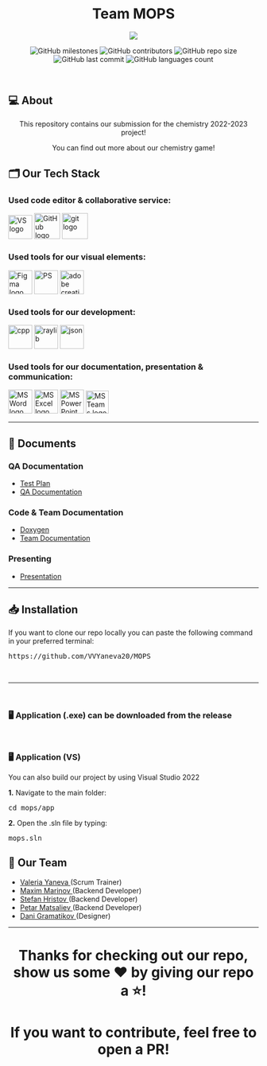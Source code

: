<h1 align="center">Team MOPS</h1>
 
<p align="center">
<img src="https://i.imgur.com/SwaWzpj.png" align="center"/>
</p>
 
<p align = "center">
    <img alt="GitHub milestones" src="https://img.shields.io/github/milestones/all/VVYaneva20/MOPS?style=flat-square">
    <img alt="GitHub contributors" src="https://img.shields.io/github/contributors/VVYaneva20/MOPS?style=flat-square">
    <img alt="GitHub repo size" src="https://img.shields.io/github/repo-size/VVYaneva20/MOPS?style=flat-square">
    <img alt="GitHub last commit" src="https://img.shields.io/github/last-commit/VVYaneva20/MOPS?style=flat-square">
    <img alt="GitHub languages count"src="https://img.shields.io/github/languages/count/VVYaneva20/MOPS?style=flat-square">
</p>
</br>
 
## 💻 About
 
<p align="center">This repository contains our submission for the chemistry 2022-2023 project!</p>
<p align="center">You can find out more about our chemistry game!</p>
 
## 🗂️ Our Tech Stack
 
### Used code editor & collaborative service:
 
<p align="left">
    <a href="https://visualstudio.microsoft.com/vs/"><img src="https://static.wikia.nocookie.net/logopedia/images/6/62/Brand_Visual_Studio_Win_2019.svg/revision/latest/scale-to-width-down/250?cb=20191019024151" alt="VS logo" width=48px /></a>
    <a href="https://github.com/"><img src="https://img.icons8.com/nolan/344/github.png" alt="GitHub logo" width=52px /></a>
    <a href="https://git-scm.com/"><img src="https://img.icons8.com/nolan/344/git.png" alt="git logo" width=52px /></a>
</p>
 
### Used tools for our visual elements:
 
<p align="left">
    <a href="https://www.figma.com/"><img src="https://img.icons8.com/color/344/figma--v1.png" alt="Figma logo" width=48px/></a>
    <a href="https://www.adobe.com/products/photoshop.html"><img src="https://upload.wikimedia.org/wikipedia/commons/thumb/a/af/Adobe_Photoshop_CC_icon.svg/640px-Adobe_Photoshop_CC_icon.svg.png" alt="PS" width=48px /></a>
    <a href="https://www.adobe.com/creativecloud.html"><img src="https://www.adobe.com/content/dam/shared/images/product-icons/svg/creative-cloud.svg" alt="adobe creative cloud" width=48px /></a>
</p>
 
### Used tools for our development:
 
<p align="left">
    <a href="https://cplusplus.com/"><img src="https://upload.wikimedia.org/wikipedia/commons/thumb/1/18/ISO_C%2B%2B_Logo.svg/1822px-ISO_C%2B%2B_Logo.svg.png" alt="cpp" width=48px /></a>
    <a href="https://www.raylib.com/"><img src="https://upload.wikimedia.org/wikipedia/commons/f/f4/Raylib_logo.png" alt="raylib" width=48px /></a>
    <a href="https://www.json.org/json-en.html"><img src="https://upload.wikimedia.org/wikipedia/commons/thumb/c/c9/JSON_vector_logo.svg/1200px-JSON_vector_logo.svg.png" alt="json" width=48px /></a>
</p>
 
### Used tools for our documentation, presentation & communication:
 
<p align="left">
    <a href="https://www.microsoft.com/en-ww/microsoft-365/word"><img src="https://img.icons8.com/color/344/ms-word.png" alt="MS Word logo" width=48px /></a>
    <a href="https://www.microsoft.com/en-ww/microsoft-365/excel"><img src="https://img.icons8.com/color/344/ms-excel.png" alt="MS Excel logo" width=48px /></a>
    <a href="https://www.microsoft.com/en-ww/microsoft-365/powerpoint"><img src="https://img.icons8.com/color/344/ms-powerpoint.png" alt="MS PowerPoint logo" width=48px /></a>
    <a href="https://www.microsoft.com/en/microsoft-teams/group-chat-software"><img src="https://img.icons8.com/color/344/microsoft-teams.png" alt = "MS Teams logo" width=46px /></a>
</p>
 
<hr>
 
## 📄 Documents
 
### QA Documentation
 
- [Test Plan](https://github.com/VVYaneva20/MOPS/raw/main/documents/MOPS%20-%20test%20plan.docx)
- [QA Documentation](https://github.com/VVYaneva20/MOPS/raw/main/documents/MOPS%20-%20QA%20documentation.xlsx)
 
### Code & Team Documentation
 
- [Doxygen](https://mmmarinov20.github.io/mops-doxygen/)
- [Team Documentation](https://github.com/VVYaneva20/MOPS/raw/main/documents/MOPS%20-%20documentation.docx)
 
### Presenting
 
- [Presentation](https://github.com/VVYaneva20/MOPS/raw/main/documents/MOPS%20-%20presentation.pptx)
 
<hr>
 
## 📥 Installation
 
If you want to clone our repo locally you can paste the following command in your preferred terminal:
 
<pre>https://github.com/VVYaneva20/MOPS</pre>
 
<br>
 
<hr>
 
<br>
<h3>🖥 Application (.exe) can be downloaded from the release</h3>

<br>
<h3>🖥 Application (VS)</h3>
You can also build our project by using Visual Studio 2022
<br>
 
<b>1.</b> Navigate to the main folder:
 
<pre>cd mops/app</pre>
 
<b>2.</b> Open the .sln file by typing:
 
<pre>mops.sln</pre>
 
## 🧒 Our Team
 
- <a href = "https://github.com/VVYaneva20"> Valeria Yaneva </a> (Scrum Trainer)
- <a href = "https://github.com/MMMarinov20"> Maxim Marinov </a> (Backend Developer)
- <a href = "https://github.com/SHHristov20"> Stefan Hristov </a> (Backend Developer)
- <a href = "https://github.com/PDMatsaliev20"> Petar Matsaliev </a> (Backend Developer)
- <a href = "https://github.com/DSGramatikov20"> Dani Gramatikov </a> (Designer)
 
<hr>
 
<h1 align="center">Thanks for checking out our repo, show us some ❤️ by giving our repo a ⭐️!</h1>
<h1 align="center">If you want to contribute, feel free to open a PR!</h1>
